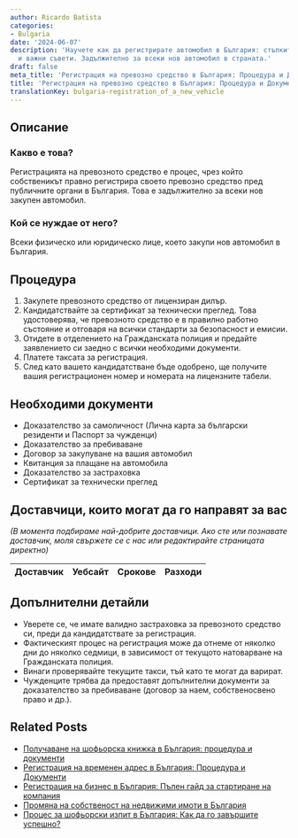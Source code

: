 ```yaml
---
author: Ricardo Batista
categories:
- Bulgaria
date: '2024-06-07'
description: 'Научете как да регистрирате автомобил в България: стъпките, документите
  и важни съвети. Задължително за всеки нов автомобил в страната.'
draft: false
meta_title: 'Регистрация на превозно средство в България: Процедура и Документи'
title: 'Регистрация на превозно средство в България: Процедура и Документи'
translationKey: bulgaria-registration_of_a_new_vehicle
---
```



## Описание
### Какво е това?
Регистрацията на превозното средство е процес, чрез който собственикът правно регистрира своето превозно средство пред публичните органи в България. Това е задължително за всеки нов закупен автомобил.

### Кой се нуждае от него?
Всеки физическо или юридическо лице, което закупи нов автомобил в България.

## Процедура
1. Закупете превозното средство от лицензиран дилър.
2. Кандидатствайте за сертификат за технически преглед. Това удостоверява, че превозното средство е в правилно работно състояние и отговаря на всички стандарти за безопасност и емисии.
3. Отидете в отделението на Гражданската полиция и предайте заявлението си заедно с всички необходими документи.
4. Платете таксата за регистрация.
5. След като вашето кандидатстване бъде одобрено, ще получите вашия регистрационен номер и номерата на лицензните табели.

## Необходими документи
- Доказателство за самоличност (Лична карта за български резиденти и Паспорт за чужденци)
- Доказателство за пребиваване
- Договор за закупуване на вашия автомобил
- Квитанция за плащане на автомобила
- Доказателство за застраховка
- Сертификат за технически преглед

## Доставчици, които могат да го направят за вас
_(В момента подбираме най-добрите доставчици. Ако сте или познавате доставчик, моля свържете се с нас или редактирайте страницата директно)_

| Доставчик       |     Уебсайт     |     Срокове       |       Разходи    |
| --------------- | --------------- |  :-------------: | :-------------: |


## Допълнителни детайли
- Уверете се, че имате валидно застраховка за превозното средство си, преди да кандидатствате за регистрация.
- Фактическият процес на регистрация може да отнеме от няколко дни до няколко седмици, в зависимост от текущото натоварване на Гражданската полиция.
- Винаги проверявайте текущите такси, тъй като те могат да варират.
- Чужденците трябва да предоставят допълнителни документи за доказателство за пребиваване (договор за наем, собственосвено право и др.).


## Related Posts

- [Получаване на шофьорска книжка в България: процедура и документи](https://tramitit.com/bg/guides/bulgaria/izdavane_na_shoforska_knizhka/)
- [Регистрация на временен адрес в България: Процедура и Документи](https://tramitit.com/bg/guides/bulgaria/registratsiia_na_vremenen_adres/)
- [Регистрация на бизнес в България: Пълен гайд за стартиране на компания](https://tramitit.com/bg/guides/bulgaria/registratsiia_na_biznes/)
- [Промяна на собственост на недвижими имоти в България](https://tramitit.com/bg/guides/bulgaria/promiana_na_sobstvenost_na_nedvizhim_imot/)
- [Процес за шофьорски изпит в България: Как да го завършите успешно?](https://tramitit.com/bg/guides/bulgaria/dopuskane_do_izpit_za_upravlenie_na_mps/)